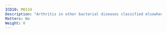 ```yaml
---
ICD10: M0134
Description: "Arthritis in other bacterial diseases classified elsewhere: Hand"
Matters: No
Weight: 0
---
```

